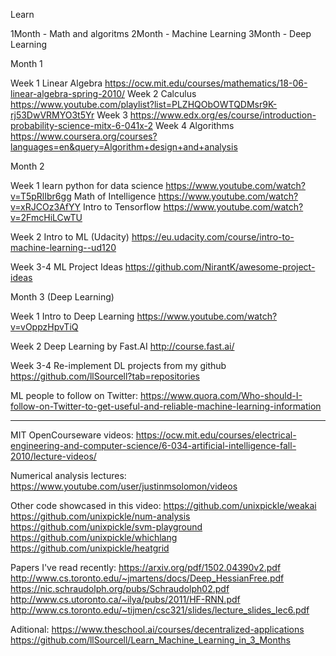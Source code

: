 Learn

1Month - Math and algoritms
2Month - Machine Learning
3Month - Deep Learning

Month 1

Week 1 Linear Algebra
https://ocw.mit.edu/courses/mathematics/18-06-linear-algebra-spring-2010/
Week 2 Calculus
https://www.youtube.com/playlist?list=PLZHQObOWTQDMsr9K-rj53DwVRMYO3t5Yr
Week 3 
https://www.edx.org/es/course/introduction-probability-science-mitx-6-041x-2
Week 4 Algorithms
https://www.coursera.org/courses?languages=en&query=Algorithm+design+and+analysis

Month 2

Week 1 
learn python for data science
https://www.youtube.com/watch?v=T5pRlIbr6gg
Math of Intelligence
https://www.youtube.com/watch?v=xRJCOz3AfYY
Intro to Tensorflow
https://www.youtube.com/watch?v=2FmcHiLCwTU

Week 2 
Intro to ML (Udacity)
https://eu.udacity.com/course/intro-to-machine-learning--ud120

Week 3-4
ML Project Ideas
https://github.com/NirantK/awesome-project-ideas

Month 3 (Deep Learning)

Week 1 
Intro to Deep Learning
https://www.youtube.com/watch?v=vOppzHpvTiQ

Week 2 
Deep Learning by Fast.AI
http://course.fast.ai/

Week 3-4 
Re-implement DL projects from my github
https://github.com/llSourcell?tab=repositories

ML people to follow on Twitter:
https://www.quora.com/Who-should-I-follow-on-Twitter-to-get-useful-and-reliable-machine-learning-information



-----------------------------
MIT OpenCourseware videos: 
https://ocw.mit.edu/courses/electrical-engineering-and-computer-science/6-034-artificial-intelligence-fall-2010/lecture-videos/

Numerical analysis lectures: 
https://www.youtube.com/user/justinmsolomon/videos

Other code showcased in this video:
https://github.com/unixpickle/weakai
https://github.com/unixpickle/num-analysis
https://github.com/unixpickle/svm-playground
https://github.com/unixpickle/whichlang
https://github.com/unixpickle/heatgrid


Papers I've read recently:
https://arxiv.org/pdf/1502.04390v2.pdf
http://www.cs.toronto.edu/~jmartens/docs/Deep_HessianFree.pdf
https://nic.schraudolph.org/pubs/Schraudolph02.pdf
http://www.cs.utoronto.ca/~ilya/pubs/2011/HF-RNN.pdf
http://www.cs.toronto.edu/~tijmen/csc321/slides/lecture_slides_lec6.pdf

Aditional:
https://www.theschool.ai/courses/decentralized-applications
https://github.com/llSourcell/Learn_Machine_Learning_in_3_Months

